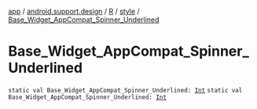 [app](../../../index.md) / [android.support.design](../../index.md) / [R](../index.md) / [style](index.md) / [Base_Widget_AppCompat_Spinner_Underlined](./-base_-widget_-app-compat_-spinner_-underlined.md)

# Base_Widget_AppCompat_Spinner_Underlined

`static val Base_Widget_AppCompat_Spinner_Underlined: `[`Int`](https://kotlinlang.org/api/latest/jvm/stdlib/kotlin/-int/index.html)
`static val Base_Widget_AppCompat_Spinner_Underlined: `[`Int`](https://kotlinlang.org/api/latest/jvm/stdlib/kotlin/-int/index.html)